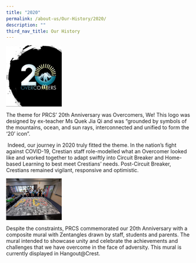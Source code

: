 ```yaml
---
title: "2020"
permalink: /about-us/Our-History/2020/
description: ""
third_nav_title: Our History
---
```

<img src="/images/2020.jpg" style="width:30%" align=left>

<br clear="left">

The theme for PRCS’ 20th Anniversary was Overcomers, We! This logo was designed by ex-teacher Ms Quek Jia Qi and was “grounded by symbols of the mountains, ocean, and sun rays, interconnected and unified to form the ‘20’ icon”.

 Indeed, our journey in 2020 truly fitted the theme. In the nation’s fight against COVID-19, Crestian staff role-modelled what an Overcomer looked like and worked together to adapt swiftly into Circuit Breaker and Home-based Learning to best meet Crestians’ needs. Post-Circuit Breaker, Crestians remained vigilant, responsive and optimistic.

<img src="/images/2020a.jpg" style="width:30%" align=left>

<br clear="left">

Despite the constraints, PRCS commemorated our 20th Anniversary with a composite mural with Zentangles drawn by staff, students and parents. The mural intended to showcase unity and celebrate the achievements and challenges that we have overcome in the face of adversity. This mural is currently displayed in Hangout@Crest.


